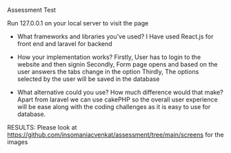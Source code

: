 Assessment Test

Run 127.0.0.1 on your local server to visit the page

- What frameworks and libraries you’ve used?
I Have used React.js for front end and laravel for backend

-  How your implementation works?
Firstly, User has to login to the website and then signin
Secondly, Form page opens and based on the user answers the tabs change in the option
Thirdly, The options selected by the user will be saved in the database

- What alternative could you use? How much difference would that make?
Apart from laravel we can use cakePHP so the overall user experience will be ease along with the coding challenges as it is easy to use for database.

RESULTS:
Please look at https://github.com/insomaniacvenkat/assessment/tree/main/screens for the images
